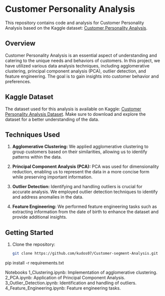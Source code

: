 # Customer Personality Analysis

This repository contains code and analysis for Customer Personality Analysis based on the Kaggle dataset: [Customer Personality Analysis](https://www.kaggle.com/datasets/imakash3011/customer-personality-analysis).

## Overview

Customer Personality Analysis is an essential aspect of understanding and catering to the unique needs and behaviors of customers. In this project, we have utilized various data analysis techniques, including agglomerative clustering, principal component analysis (PCA), outlier detection, and feature engineering. The goal is to gain insights into customer behavior and preferences.

## Kaggle Dataset

The dataset used for this analysis is available on Kaggle: [Customer Personality Analysis Dataset](https://www.kaggle.com/datasets/imakash3011/customer-personality-analysis). Make sure to download and explore the dataset for a better understanding of the data.

## Techniques Used

1. **Agglomerative Clustering:** We applied agglomerative clustering to group customers based on their similarities, allowing us to identify patterns within the data.

2. **Principal Component Analysis (PCA):** PCA was used for dimensionality reduction, enabling us to represent the data in a more concise form while preserving important information.

3. **Outlier Detection:** Identifying and handling outliers is crucial for accurate analysis. We employed outlier detection techniques to identify and address anomalies in the data.

4. **Feature Engineering:** We performed feature engineering tasks such as extracting information from the date of birth to enhance the dataset and provide additional insights.

## Getting Started

1. Clone the repository:

   ```bash
   git clone https://github.com/kudos07/Customer-segment-Analysis.git


pip install -r requirements.txt

Notebooks
1_Clustering.ipynb: Implementation of agglomerative clustering.
2_PCA.ipynb: Application of Principal Component Analysis.
3_Outlier_Detection.ipynb: Identification and handling of outliers.
4_Feature_Engineering.ipynb: Feature engineering tasks.
